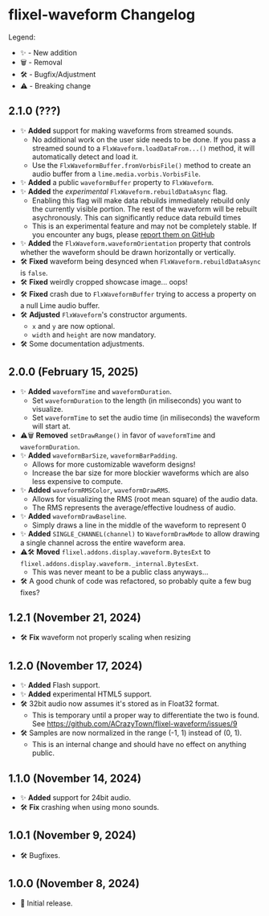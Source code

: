 # flixel-waveform Changelog

Legend:
- ✨ - New addition
- 🗑️ - Removal
- 🛠️ - Bugfix/Adjustment
- ⚠️ - Breaking change

## 2.1.0 (???)
- ✨ **Added** support for making waveforms from streamed sounds.
    - No additional work on the user side needs to be done. If you pass a streamed sound to a `FlxWaveform.loadDataFrom...()` method, it will automatically detect and load it.
    - Use the `FlxWaveformBuffer.fromVorbisFile()` method to create an audio buffer from a `lime.media.vorbis.VorbisFile`.
- ✨ **Added** a public `waveformBuffer` property to `FlxWaveform`.
- ✨ **Added** the *experimental* `FlxWaveform.rebuildDataAsync` flag.
    - Enabling this flag will make data rebuilds immediately rebuild only the currently visible portion. The rest of the waveform will be rebuilt asychronously. This can significantly reduce data rebuild times
    - This is an experimental feature and may not be completely stable. If you encounter any bugs, please [report them on GitHub](https://github.com/ACrazyTown/flixel-waveform/issues/new)
- ✨ **Added** the `FlxWaveform.waveformOrientation` property that controls whether the waveform should be drawn horizontally or vertically.
- 🛠️ **Fixed** waveform being desynced when `FlxWaveform.rebuildDataAsync` is `false`.
- 🛠️ **Fixed** weirdly cropped showcase image... oops!
- 🛠️ **Fixed** crash due to `FlxWaveformBuffer` trying to access a property on a null Lime audio buffer.
- 🛠️ **Adjusted** `FlxWaveform`'s constructor arguments.
    - `x` and `y` are now optional.
    - `width` and `height` are now mandatory.
- 🛠️ Some documentation adjustments.

## 2.0.0 (February 15, 2025)
- ✨ **Added** `waveformTime` and `waveformDuration`.
    - Set `waveformDuration` to the length (in miliseconds) you want to visualize.
    - Set `waveformTime` to set the audio time (in miliseconds) the waveform will start at.
- ⚠️🗑️ **Removed** `setDrawRange()` in favor of `waveformTime` and `waveformDuration`.
- ✨ **Added** `waveformBarSize`, `waveformBarPadding`.
    - Allows for more customizable waveform designs!
    - Increase the bar size for more blockier waveforms which are also less expensive to compute.
- ✨ **Added** `waveformRMSColor`, `waveformDrawRMS`.
    - Allows for visualizing the RMS (root mean square) of the audio data.
    - The RMS represents the average/effective loudness of audio.
- ✨ **Added** `waveformDrawBaseline`.
    - Simply draws a line in the middle of the waveform to represent 0
- ✨ **Added** `SINGLE_CHANNEL(channel)` to `WaveformDrawMode` to allow drawing a single channel across the entire waveform area.
- ⚠️🛠️ **Moved** `flixel.addons.display.waveform.BytesExt` to `flixel.addons.display.waveform._internal.BytesExt`.
    - This was never meant to be a public class anyways...
- 🛠️ A good chunk of code was refactored, so probably quite a few bug fixes?

## 1.2.1 (November 21, 2024)
- 🛠️ **Fix** waveform not properly scaling when resizing

## 1.2.0 (November 17, 2024)
- ✨ **Added** Flash support.
- ✨ **Added** experimental HTML5 support.
- 🛠️ 32bit audio now assumes it's stored as in Float32 format.
    - This is temporary until a proper way to differentiate the two is found. See https://github.com/ACrazyTown/flixel-waveform/issues/9
- 🛠️ Samples are now normalized in the range (-1, 1) instead of (0, 1).
    - This is an internal change and should have no effect on anything public.

## 1.1.0 (November 14, 2024)
- ✨ **Added** support for 24bit audio.
- 🛠️ **Fix** crashing when using mono sounds.

## 1.0.1 (November 9, 2024)
- 🛠️ Bugfixes.

## 1.0.0 (November 8, 2024)
- 🎉 Initial release.
